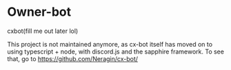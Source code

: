 # Owner-bot

cxbot(fill me out later lol)

This project is not maintained anymore, as cx-bot itself has moved on to using typescript + node, with discord.js and the sapphire framework. To see that, go to https://github.com/Neragin/cx-bot/
